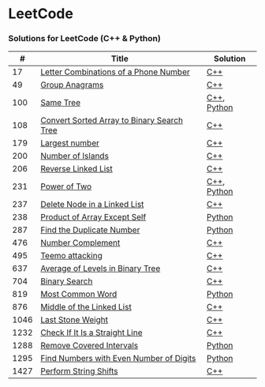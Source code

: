 LeetCode
========

### Solutions for LeetCode (C++ & Python)

| # | Title | Solution |
|---| ----- | -------- |
|17|   [Letter Combinations of a Phone Number](https://leetcode.com/problems/letter-combinations-of-a-phone-number/) | [C++](./cpp/17_letter_combinations_of_a_phone_number.cpp) |
|49|   [Group Anagrams](https://leetcode.com/problems/group-anagrams/) | [C++](./cpp/49_group_anagrams.cpp) |
|100|  [Same Tree](https://leetcode.com/problems/same-tree/) | [C++](./cpp/100_same_tree.cpp), [Python](./py/100_same_tree.py) |
|108|  [Convert Sorted Array to Binary Search Tree](https://leetcode.com/problems/convert-sorted-array-to-binary-search-tree/) | [C++](./cpp/108_convert_sorted_array_to_binary_search_tree.cpp) |
|179|  [Largest number](https://leetcode.com/problems/largest-number/) | [C++](./cpp/179_largest_number.cpp) |
|200|  [Number of Islands](https://leetcode.com/problems/number-of-islands/) | [C++](./cpp/200_number_of_islands.py) |
|206|  [Reverse Linked List](https://leetcode.com/problems/reverse-linked-list/) | [C++](./cpp/206_reverse_linked_list.cpp) |
|231|  [Power of Two](https://leetcode.com/problems/power-of-two/) | [C++](./cpp/231_power_of_two.cpp), [Python](./python/231_power_of_two.py) |
|237|  [Delete Node in a Linked List](https://leetcode.com/problems/delete-node-in-a-linked-list/) | [C++](./cpp/237_delete_node_in_a_linked_list.cpp) |
|238|  [Product of Array Except Self](https://leetcode.com/problems/product-of-array-except-self/) | [Python](./python/238_product_of_array_except_self.py) |
|287|  [Find the Duplicate Number](https://leetcode.com/problems/find-the-duplicate-number/) | [Python](./python/287_find_the_duplicate_number.py) |
|476|  [Number Complement](https://leetcode.com/problems/number-complement/) | [C++](./cpp/476_number_complement.cpp) |
|495|  [Teemo attacking](https://leetcode.com/problems/teemo-attacking/) | [C++](./cpp/495_teemo_attacking.cpp) |
|637|  [Average of Levels in Binary Tree](https://leetcode.com/problems/average-of-levels-in-binary-tree/) | [C++](./cpp/637_average_of_levels_in_binary_tree.cpp) |
|704|  [Binary Search](https://leetcode.com/problems/binary-search/) | [C++](./cpp/704_binary_search.cpp) |
|819|  [Most Common Word](https://leetcode.com/problems/most-common-word/) | [Python](./python/819_most_common_word.py) |
|876|  [Middle of the Linked List](https://leetcode.com/problems/middle-of-the-linked-list/) | [C++](./cpp/876_middle_of_the_linked_list.cpp) |
|1046| [Last Stone Weight](https://leetcode.com/problems/last-stone-weight/) | [C++](./cpp/1046_last_stone_weight.cpp) |
|1232| [Check If It Is a Straight Line](https://leetcode.com/problems/check-if-it-is-a-straight-line/) | [C++](./cpp/1232_check_if_it_is_a_straight_line.cpp) |	
|1288| [Remove Covered Intervals](https://leetcode.com/problems/remove-covered-intervals/) | [Python](./python/1288_remove_covered_intervals.py) |
|1295| [Find Numbers with Even Number of Digits](https://leetcode.com/problems/find-numbers-with-even-number-of-digits/) | [Python](./python/1295_find_numbers_with_even_number_of_digits.py) |	
|1427| [Perform String Shifts](https://leetcode.com/problems/perform-string-shifts/) | [C++](./cpp/1427_perform_string_shifts.cpp) |